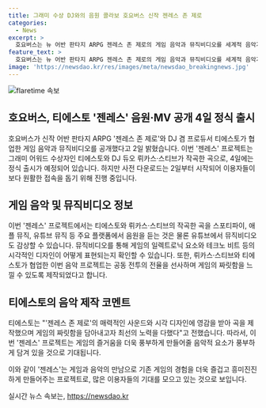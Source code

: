 ```yaml
---
title: 그래미 수상 DJ와의 음원 콜라보 호요버스 신작 젠레스 존 제로
categories:
  - News
excerpt: >
  호요버스는 뉴 어반 판타지 ARPG 젠레스 존 제로의 게임 음악과 뮤직비디오를 세계적 음악가 티에스토와 협업해 공개했다. 티에스토와 DJ 듀오 뤼카스·스티브가 작곡한 젠레스는 주요 플랫폼에서 음원을 듣고 유튜브에서 뮤직비디오를 감상할 수 있다. 이로 인해 전투의 전율을 느낄 수 있을 뿐만 아니라 게임의 짜릿함을 담아냈다. 또한 정식 출시를 앞둔 이용자들을 위해 사전 다운로드가 가능하다.
feature_text: >
  호요버스는 뉴 어반 판타지 ARPG 젠레스 존 제로의 게임 음악과 뮤직비디오를 세계적 음악가 티에스토와 협업해 공개했다. 티에스토와 DJ 듀오 뤼카스·스티브가 작곡한 젠레스는 주요 플랫폼에서 음원을 듣고 유튜브에서 뮤직비디오를 감상할 수 있다. 이로 인해 전투의 전율을 느낄 수 있을 뿐만 아니라 게임의 짜릿함을 담아냈다. 또한 정식 출시를 앞둔 이용자들을 위해 사전 다운로드가 가능하다.
image: 'https://newsdao.kr/res/images/meta/newsdao_breakingnews.jpg'
---
```


<p><img src="https://newsdao.kr/res/images/meta/newsdao_breakingnews.jpg" alt="flaretime 속보" /></p>

<h2 data-ke-size="size26">호요버스, 티에스토 '젠레스' 음원·MV 공개 4일 정식 출시</h2>

<p data-ke-size="size16">호요버스가 신작 어반 판타지 ARPG '젠레스 존 제로'와 DJ 겸 프로듀서 티에스토가 협업한 게임 음악과 뮤직비디오를 공개했다고 2일 밝혔습니다. 이번 '젠레스' 프로젝트는 그래미 어워드 수상자인 티에스토와 DJ 듀오 뤼카스·스티브가 작곡한 곡으로, 4일에는 정식 출시가 예정되어 있습니다. 하지만 사전 다운로드는 2일부터 시작되어 이용자들이 보다 원활한 접속을 돕기 위해 진행 중입니다.</p>

<h2 data-ke-size="size26">게임 음악 및 뮤직비디오 정보</h2>

<p data-ke-size="size16">이번 '젠레스' 프로젝트에서는 티에스토와 뤼카스·스티브의 작곡한 곡을 스포티파이, 애플 뮤직, 유튜브 뮤직 등 주요 플랫폼에서 음원을 듣는 것은 물론 유튜브에서 뮤직비디오도 감상할 수 있습니다. 뮤직비디오를 통해 게임의 일렉트로닉 요소와 테크노 비트 등의 시각적인 디자인이 어떻게 표현되는지 확인할 수 있습니다. 또한, 뤼카스·스티브와 티에스토가 협업한 이번 음악 프로젝트는 공동 전투의 전율을 선사하며 게임의 짜릿함을 느낄 수 있도록 제작되었다고 합니다.</p>

<h2 data-ke-size="size26">티에스토의 음악 제작 코멘트</h2>

<p data-ke-size="size16">티에스토는 "'젠레스 존 제로'의 매력적인 사운드와 시각 디자인에 영감을 받아 곡을 제작했으며 게임의 짜릿함을 담아내고자 최선의 노력을 다했다"고 전했습니다. 따라서, 이번 '젠레스' 프로젝트는 게임의 즐거움을 더욱 풍부하게 만들어줄 음악적 요소가 풍부하게 담겨 있을 것으로 기대됩니다.</p>

<p data-ke-size="size16">이와 같이 '젠레스'는 게임과 음악의 만남으로 기존 게임의 경험을 더욱 즐겁고 흥미진진하게 만들어주는 프로젝트로, 많은 이용자들의 기대를 모으고 있는 것으로 보입니다.</p>
실시간 뉴스 속보는, <a href="https://newsdao.kr" rel="dofollow">https://newsdao.kr</a>


